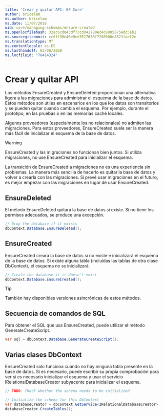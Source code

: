 ```yaml
---
title: 'Crear y quitar API: EF Core'
author: bricelam
ms.author: bricelam
ms.date: 11/07/2018
uid: core/managing-schemas/ensure-created
ms.openlocfilehash: 32ac6cd043df73cd041780ec4c8805675adc5ab1
ms.sourcegitcommit: cc0ff36e46e9ed3527638f7208000e8521faef2e
ms.translationtype: MT
ms.contentlocale: es-ES
ms.lasthandoff: 03/06/2020
ms.locfileid: "78414324"
---
```

# <a name="create-and-drop-apis"></a>Crear y quitar API

Los métodos EnsureCreated y EnsureDeleted proporcionan una alternativa ligera a las [migraciones](migrations/index.md) para administrar el esquema de la base de datos. Estos métodos son útiles en escenarios en los que los datos son transitorios y se pueden quitar cuando cambia el esquema. Por ejemplo, durante el prototipo, en las pruebas o en las memorias caché locales.

Algunos proveedores (especialmente los no relacionales) no admiten las migraciones. Para estos proveedores, EnsureCreated suele ser la manera más fácil de inicializar el esquema de la base de datos.

> [!WARNING]
> EnsureCreated y las migraciones no funcionan bien juntos. Si utiliza migraciones, no use EnsureCreated para inicializar el esquema.

La transición de EnsureCreated a migraciones no es una experiencia sin problemas. La manera más sencilla de hacerlo es quitar la base de datos y volver a crearla con las migraciones. Si prevé usar migraciones en el futuro, es mejor empezar con las migraciones en lugar de usar EnsureCreated.

## <a name="ensuredeleted"></a>EnsureDeleted

El método EnsureDeleted quitará la base de datos si existe. Si no tiene los permisos adecuados, se produce una excepción.

``` csharp
// Drop the database if it exists
dbContext.Database.EnsureDeleted();
```

## <a name="ensurecreated"></a>EnsureCreated

EnsureCreated creará la base de datos si no existe e inicializará el esquema de la base de datos. Si existe alguna tabla (incluidas las tablas de otra clase DbContext), el esquema no se inicializará.

``` csharp
// Create the database if it doesn't exist
dbContext.Database.EnsureCreated();
```

> [!TIP]
> También hay disponibles versiones asincrónicas de estos métodos.

## <a name="sql-script"></a>Secuencia de comandos de SQL

Para obtener el SQL que usa EnsureCreated, puede utilizar el método GenerateCreateScript.

``` csharp
var sql = dbContext.Database.GenerateCreateScript();
```

## <a name="multiple-dbcontext-classes"></a>Varias clases DbContext

EnsureCreated solo funciona cuando no hay ninguna tabla presente en la base de datos. Si es necesario, puede escribir su propia comprobación para ver si es necesario inicializar el esquema y usar el servicio IRelationalDatabaseCreator subyacente para inicializar el esquema.

``` csharp
// TODO: Check whether the schema needs to be initialized

// Initialize the schema for this DbContext
var databaseCreator = dbContext.GetService<IRelationalDatabaseCreator>();
databaseCreator.CreateTables();
```
